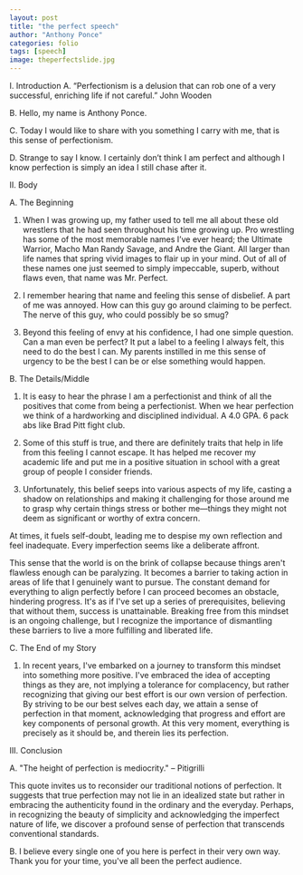 ```yaml
---
layout: post
title: "the perfect speech"
author: "Anthony Ponce"
categories: folio
tags: [speech]
image: theperfectslide.jpg
---
```


I. Introduction
A. “Perfectionism is a delusion that can rob one of a very successful, enriching life if not  careful.” John Wooden

B. Hello, my name is Anthony Ponce.

C. Today I would like to share with you something I carry with me, that is this sense of perfectionism.

D. Strange to say I know. I certainly don’t think I am perfect and although I know perfection is simply an idea I still chase after it. 


II. Body

A. The Beginning

1. When I was growing up, my father used to tell me all about these old wrestlers that he had seen throughout his time growing up. Pro wrestling has some of the most memorable names I’ve ever heard; the Ultimate Warrior, Macho Man Randy Savage, and Andre the Giant. All larger than life names that spring vivid images to flair up in your mind. Out of all of these names one just seemed to simply impeccable, superb, without flaws even, that name was Mr. Perfect.

2. I remember hearing that name and feeling this sense of disbelief. A part of me was annoyed. How can this guy go around claiming to be perfect. The nerve of this guy, who could possibly be so smug?

3. Beyond this feeling of envy at his confidence, I had one simple question. Can a man even be perfect? It put a label to a feeling I always felt, this need to do the best I can. My parents instilled in me this sense of urgency to be the best I can be or else something would happen. 


B. The Details/Middle

1. It is easy to hear the phrase I am a perfectionist and think of all the positives that come from being a perfectionist. When we hear perfection we think of a hardworking and disciplined individual. A 4.0 GPA. 6 pack abs like Brad Pitt fight club.

2. Some of this stuff is true, and there are definitely traits that help in life from this feeling I cannot escape. It has helped me recover my academic life and put me in a positive situation in school with a great group of people I consider friends.

3. Unfortunately, this belief seeps into various aspects of my life, casting a shadow on relationships and making it challenging for those around me to grasp why certain things stress or bother me—things they might not deem as significant or worthy of extra concern.

At times, it fuels self-doubt, leading me to despise my own reflection and feel inadequate. Every imperfection seems like a deliberate affront.

This sense that the world is on the brink of collapse because things aren't flawless enough can be paralyzing. It becomes a barrier to taking action in areas of life that I genuinely want to pursue. The constant demand for everything to align perfectly before I can proceed becomes an obstacle, hindering progress. It's as if I've set up a series of prerequisites, believing that without them, success is unattainable. Breaking free from this mindset is an ongoing challenge, but I recognize the importance of dismantling these barriers to live a more fulfilling and liberated life.


C. The End of my Story

1. In recent years, I've embarked on a journey to transform this mindset into something more positive. I've embraced the idea of accepting things as they are, not implying a tolerance for complacency, but rather recognizing that giving our best effort is our own version of perfection. By striving to be our best selves each day, we attain a sense of perfection in that moment, acknowledging that progress and effort are key components of personal growth. At this very moment, everything is precisely as it should be, and therein lies its perfection.


III. Conclusion

A. "The height of perfection is mediocrity." – Pitigrilli

This quote invites us to reconsider our traditional notions of perfection. It suggests that true perfection may not lie in an idealized state but rather in embracing the authenticity found in the ordinary and the everyday. Perhaps, in recognizing the beauty of simplicity and acknowledging the imperfect nature of life, we discover a profound sense of perfection that transcends conventional standards.


B. I believe every single one of you here is perfect in their very own way. Thank you for your time, you've all been the perfect audience.
